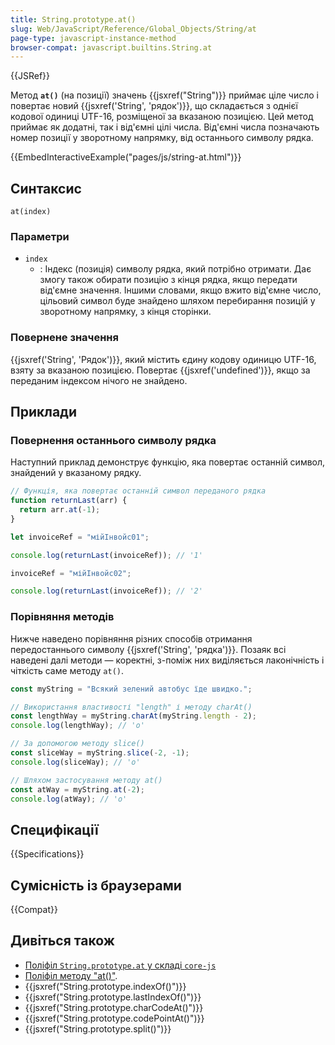 ```yaml
---
title: String.prototype.at()
slug: Web/JavaScript/Reference/Global_Objects/String/at
page-type: javascript-instance-method
browser-compat: javascript.builtins.String.at
---
```


{{JSRef}}

Метод **`at()`** (на позиції) значень {{jsxref("String")}} приймає ціле число і повертає новий {{jsxref('String', 'рядок')}}, що складається з однієї кодової одиниці UTF-16, розміщеної за вказаною позицією. Цей метод приймає як додатні, так і від'ємні цілі числа. Від'ємні числа позначають номер позиції у зворотному напрямку, від останнього символу рядка.

{{EmbedInteractiveExample("pages/js/string-at.html")}}

## Синтаксис

```js-nolint
at(index)
```

### Параметри

- `index`
  - : Індекс (позиція) символу рядка, який потрібно отримати. Дає змогу також обирати позицію з кінця рядка, якщо передати від'ємне значення. Іншими словами, якщо вжито від'ємне число, цільовий символ буде знайдено шляхом перебирання позицій у зворотному напрямку, з кінця сторінки.

### Повернене значення

{{jsxref('String', 'Рядок')}}, який містить єдину кодову одиницю UTF-16, взяту за вказаною позицією. Повертає {{jsxref('undefined')}}, якщо за переданим індексом нічого не знайдено.

## Приклади

### Повернення останнього символу рядка

Наступний приклад демонструє функцію, яка повертає останній символ, знайдений у вказаному рядку.

```js
// Функція, яка повертає останній символ переданого рядка
function returnLast(arr) {
  return arr.at(-1);
}

let invoiceRef = "мійІнвойс01";

console.log(returnLast(invoiceRef)); // '1'

invoiceRef = "мійІнвойс02";

console.log(returnLast(invoiceRef)); // '2'
```

### Порівняння методів

Нижче наведено порівняння різних способів отримання передостаннього символу {{jsxref('String', 'рядка')}}. Позаяк всі наведені далі методи — коректні, з-поміж них виділяється лаконічність і чіткість саме методу `at()`.

```js
const myString = "Всякий зелений автобус їде швидко.";

// Використання властивості "length" і методу charAt()
const lengthWay = myString.charAt(myString.length - 2);
console.log(lengthWay); // 'о'

// За допомогою методу slice()
const sliceWay = myString.slice(-2, -1);
console.log(sliceWay); // 'о'

// Шляхом застосування методу at()
const atWay = myString.at(-2);
console.log(atWay); // 'о'
```

## Специфікації

{{Specifications}}

## Сумісність із браузерами

{{Compat}}

## Дивіться також

- [Поліфіл `String.prototype.at` у складі `core-js`](https://github.com/zloirock/core-js#ecmascript-string-and-regexp)
- [Поліфіл методу "at()"](https://github.com/tc39/proposal-relative-indexing-method#polyfill).
- {{jsxref("String.prototype.indexOf()")}}
- {{jsxref("String.prototype.lastIndexOf()")}}
- {{jsxref("String.prototype.charCodeAt()")}}
- {{jsxref("String.prototype.codePointAt()")}}
- {{jsxref("String.prototype.split()")}}
